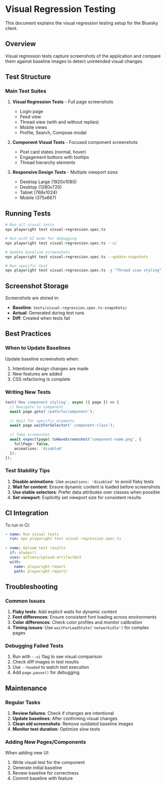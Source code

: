 # Visual Regression Testing

This document explains the visual regression testing setup for the Bluesky client.

## Overview

Visual regression tests capture screenshots of the application and compare them against baseline images to detect unintended visual changes.

## Test Structure

### Main Test Suites

1. **Visual Regression Tests** - Full page screenshots
   - Login page
   - Feed view
   - Thread view (with and without replies)
   - Mobile views
   - Profile, Search, Compose modal

2. **Component Visual Tests** - Focused component screenshots
   - Post card states (normal, hover)
   - Engagement buttons with tooltips
   - Thread hierarchy elements

3. **Responsive Design Tests** - Multiple viewport sizes
   - Desktop Large (1920x1080)
   - Desktop (1280x720)
   - Tablet (768x1024)
   - Mobile (375x667)

## Running Tests

```bash
# Run all visual tests
npx playwright test visual-regression.spec.ts

# Run with UI mode for debugging
npx playwright test visual-regression.spec.ts --ui

# Update baseline screenshots
npx playwright test visual-regression.spec.ts --update-snapshots

# Run specific test
npx playwright test visual-regression.spec.ts -g "Thread view styling"
```

## Screenshot Storage

Screenshots are stored in:
- **Baseline**: `tests/visual-regression.spec.ts-snapshots/`
- **Actual**: Generated during test runs
- **Diff**: Created when tests fail

## Best Practices

### When to Update Baselines

Update baseline screenshots when:
1. Intentional design changes are made
2. New features are added
3. CSS refactoring is complete

### Writing New Tests

```typescript
test('New component styling', async ({ page }) => {
  // Navigate to component
  await page.goto('/path/to/component');
  
  // Wait for specific elements
  await page.waitForSelector('.component-class');
  
  // Take screenshot
  await expect(page).toHaveScreenshot('component-name.png', {
    fullPage: false,
    animations: 'disabled'
  });
});
```

### Test Stability Tips

1. **Disable animations**: Use `animations: 'disabled'` to avoid flaky tests
2. **Wait for content**: Ensure dynamic content is loaded before screenshots
3. **Use stable selectors**: Prefer data attributes over classes when possible
4. **Set viewport**: Explicitly set viewport size for consistent results

## CI Integration

To run in CI:

```yaml
- name: Run visual tests
  run: npx playwright test visual-regression.spec.ts
  
- name: Upload test results
  if: always()
  uses: actions/upload-artifact@v3
  with:
    name: playwright-report
    path: playwright-report/
```

## Troubleshooting

### Common Issues

1. **Flaky tests**: Add explicit waits for dynamic content
2. **Font differences**: Ensure consistent font loading across environments
3. **Color differences**: Check color profiles and monitor calibration
4. **Timing issues**: Use `waitForLoadState('networkidle')` for complex pages

### Debugging Failed Tests

1. Run with `--ui` flag to see visual comparison
2. Check diff images in test results
3. Use `--headed` to watch test execution
4. Add `page.pause()` for debugging

## Maintenance

### Regular Tasks

1. **Review failures**: Check if changes are intentional
2. **Update baselines**: After confirming visual changes
3. **Clean old screenshots**: Remove outdated baseline images
4. **Monitor test duration**: Optimize slow tests

### Adding New Pages/Components

When adding new UI:
1. Write visual test for the component
2. Generate initial baseline
3. Review baseline for correctness
4. Commit baseline with feature